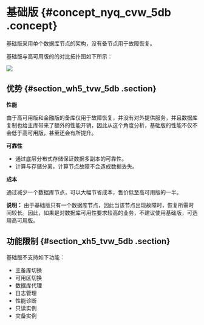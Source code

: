 # 基础版 {#concept_nyq_cvw_5db .concept}

基础版采用单个数据库节点的架构，没有备节点用于故障恢复。

基础版与高可用版的的对比拓扑图如下所示：

![](http://static-aliyun-doc.oss-cn-hangzhou.aliyuncs.com/assets/img/7788/15338697611359_zh-CN.png)

## 优势 {#section_wh5_tvw_5db .section}

**性能**

由于高可用版和金融版的备库仅用于故障恢复，并没有对外提供服务，并且数据库复制也给主库带来了额外的性能开销，因此从这个角度分析，基础版的性能不仅不会低于高可用版，甚至还会有所提升。

**可靠性**

-   通过底层分布式存储保证数据多副本的可靠性。
-   计算与存储分离，计算节点故障不会造成数据丢失。

**成本**

通过减少一个数据库节点，可以大幅节省成本，售价低至高可用版的一半。

**说明：** 由于基础版只有一个数据库节点，因此当该节点出现故障时，恢复所需时间较长。因此，如果是对数据库可用性要求较高的业务，不建议使用基础版，可选用高可用版。

## 功能限制 {#section_xh5_tvw_5db .section}

基础版不支持如下功能：

-   主备库切换
-   可用区切换
-   数据库代理
-   日志管理
-   性能诊断
-   只读实例
-   灾备实例

